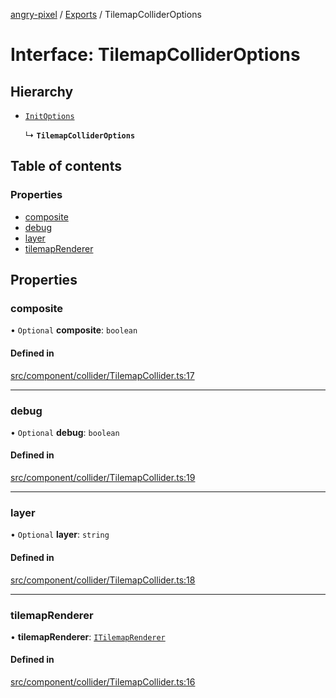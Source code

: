[angry-pixel](../README.md) / [Exports](../modules.md) / TilemapColliderOptions

# Interface: TilemapColliderOptions

## Hierarchy

- [`InitOptions`](InitOptions.md)

  ↳ **`TilemapColliderOptions`**

## Table of contents

### Properties

- [composite](TilemapColliderOptions.md#composite)
- [debug](TilemapColliderOptions.md#debug)
- [layer](TilemapColliderOptions.md#layer)
- [tilemapRenderer](TilemapColliderOptions.md#tilemaprenderer)

## Properties

### composite

• `Optional` **composite**: `boolean`

#### Defined in

[src/component/collider/TilemapCollider.ts:17](https://github.com/angry-pixel-studio/angry-pixel-engine/blob/6176278/src/component/collider/TilemapCollider.ts#L17)

___

### debug

• `Optional` **debug**: `boolean`

#### Defined in

[src/component/collider/TilemapCollider.ts:19](https://github.com/angry-pixel-studio/angry-pixel-engine/blob/6176278/src/component/collider/TilemapCollider.ts#L19)

___

### layer

• `Optional` **layer**: `string`

#### Defined in

[src/component/collider/TilemapCollider.ts:18](https://github.com/angry-pixel-studio/angry-pixel-engine/blob/6176278/src/component/collider/TilemapCollider.ts#L18)

___

### tilemapRenderer

• **tilemapRenderer**: [`ITilemapRenderer`](ITilemapRenderer.md)

#### Defined in

[src/component/collider/TilemapCollider.ts:16](https://github.com/angry-pixel-studio/angry-pixel-engine/blob/6176278/src/component/collider/TilemapCollider.ts#L16)
